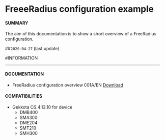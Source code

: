# FreeeRadius configuration example

#### **SUMMARY**
The aim of this documentation is to show a short overview of a FreeRadius configuration.

##`2020-04-27` (last update)

#INFORMATION
***********************************************************************
#### **DOCUMENTATION**
- FreeRadius configuration overview 001A/EN [Download](https://github.com/innes-labs/archives/downloads/third-part-tools/freeradius-server-configuration-example-001A_en.pdf)
#### **COMPATIBILITIES**
- Gekkota OS 4.13.10 for device
	- DMB400
	- SMA300
	- DME204
	- SMT210
	- SMH300
